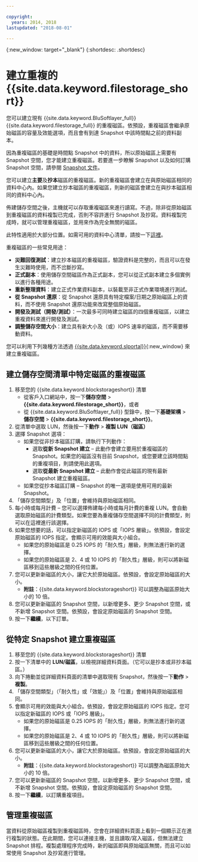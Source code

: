 ```yaml
---

copyright:
  years: 2014, 2018
lastupdated: "2018-08-01"

---
```

{:new_window: target="_blank"}
{:shortdesc: .shortdesc}

# 建立重複的 {{site.data.keyword.filestorage_short}}

您可以建立現有 {{site.data.keyword.BluSoftlayer_full}} {{site.data.keyword.filestorage_full}} 的重複磁區。依預設，重複磁區會繼承原始磁區的容量及效能選項，而且會有到達 Snapshot 中該時間點之前的資料副本。   

因為重複磁區的基礎是時間點 Snapshot 中的資料，所以原始磁區上需要有 Snapshot 空間，您才能建立重複磁區。若要進一步瞭解 Snapshot 以及如何訂購 Snapshot 空間，請參閱 [Snapshot 文件](snapshots.html)。  

您可以建立**主要**及**抄本**磁區的重複磁區。新的重複磁區會建立在與原始磁區相同的資料中心內。如果您建立抄本磁區的重複磁區，則新的磁區會建立在與抄本磁區相同的資料中心內。

佈建儲存空間之後，主機就可以存取重複磁區來進行讀寫。不過，除非從原始磁區到重複磁區的資料複製已完成，否則不容許進行 Snapshot 及抄寫。資料複製完成時，就可以管理重複磁區，並用來作為完全無關的磁區。 

此特性適用於大部分位置。如需可用的資料中心清單，請按一下[這裡](new-ibm-block-and-file-storage-location-and-features.html)。

重複磁區的一些常見用途：
- **災難回復測試**：建立抄本磁區的重複磁區，驗證資料是完整的，而且可以在發生災難時使用，而不岔斷抄寫。 
- **正式副本**：使用儲存空間磁區作為正式副本，您可以從正式副本建立多個實例以進行各種用途。 
- **重新整理資料**：建立正式作業資料副本，以裝載至非正式作業環境進行測試。 
- **從 Snapshot 還原**：從 Snapshot 還原具有特定檔案/日期之原始磁區上的資料，而不使用 Snapshot 還原功能來改寫整個原始磁區。 
- **開發及測試（開發/測試）**：一次最多可同時建立磁區的四個重複磁區，以建立重複資料來進行開發及測試。 
- **調整儲存空間大小**：建立具有新大小及（或）IOPS 速率的磁區，而不需要移動資料。  
	
您可以利用下列幾種方法透過 [{{site.data.keyword.slportal}}](https://control.softlayer.com/){:new_window} 來建立重複磁區。


## 建立儲存空間清單中特定磁區的重複磁區

1. 移至您的 {{site.data.keyword.blockstorageshort}} 清單
    - 從客戶入口網站中，按一下**儲存空間** > **{{site.data.keyword.filestorage_short}}**，或者
    - 從 {{site.data.keyword.BluSoftlayer_full}} 型錄中，按一下**基礎架構** > **儲存空間** > **{{site.data.keyword.filestorage_short}}**。 
2. 從清單中選取 LUN，然後按一下**動作** > **複製 LUN（磁區）** 
3. 選擇 Snapshot 選項： 
    - 如果您從非抄本磁區訂購，請執行下列動作：
      - 選取**從新 Snapshot 建立** – 此動作會建立要用於重複磁區的 Snapshot。如果您的磁區沒有目前 Snapshot，或您要建立該時間點的重複項目，則請使用此選項。</br> 
      - 選取**從最新 Snapshot 建立** – 此動作會從此磁區的現有最新 Snapshot 建立重複磁區。 
    - 如果您從抄本磁區訂購 – Snapshot 的唯一選項是使用可用的最新 Snapshot。 
4. 「儲存空間類型」及「位置」會維持與原始磁區相同。
5. 每小時或每月計費 – 您可以選擇佈建每小時或每月計費的重複 LUN。會自動選取原始磁區的計費類型。如果您要為重複儲存空間選擇不同的計費類型，則可以在這裡進行該選擇。 
5. 如果您想要的話，可以指定新磁區的 IOPS 或「IOPS 層級」。依預設，會設定原始磁區的 IOPS 指定。會顯示可用的效能與大小組合。
    - 如果您的原始磁區是 0.25 IOPS 的「耐久性」層級，則無法進行新的選擇。 
    - 如果您的原始磁區是 2、4 或 10 IOPS 的「耐久性」層級，則可以將新磁區移到這些層級之間的任何位置。 
6. 您可以更新新磁區的大小，讓它大於原始磁區。依預設，會設定原始磁區的大小。 
    - **附註**：{{site.data.keyword.blockstorageshort}} 可以調整為磁區原始大小的 10 倍。 
7. 您可以更新新磁區的 Snapshot 空間，以新增更多、更少 Snapshot 空間，或不新增 Snapshot 空間。依預設，會設定原始磁區的 Snapshot 空間。 
8. 按一下**繼續**，以下訂單。 


## 從特定 Snapshot 建立重複磁區

1. 移至您的 {{site.data.keyword.blockstorageshort}} 清單
2. 按一下清單中的 **LUN/磁區**，以檢視詳細資料頁面。（它可以是抄本或非抄本磁區。） 
3. 向下捲動並從詳細資料頁面的清單中選取現有 Snapshot，然後按一下**動作** > **複製**。   
4. 「儲存空間類型」（「耐久性」或「效能」）及「位置」會維持與原始磁區相同。 
5. 會顯示可用的效能與大小組合。依預設，會設定原始磁區的 IOPS 指定。您可以指定新磁區的 IOPS 或「IOPS 層級」。 
    - 如果您的原始磁區是 0.25 IOPS 的「耐久性」層級，則無法進行新的選擇。 
    - 如果您的原始磁區是 2、4 或 10 IOPS 的「耐久性」層級，則可以將新磁區移到這些層級之間的任何位置。 
6. 您可以更新新磁區的大小，讓它大於原始磁區。依預設，會設定原始磁區的大小。 
    - **附註**：{{site.data.keyword.blockstorageshort}} 可以調整為磁區原始大小的 10 倍。 
7. 您可以更新新磁區的 Snapshot 空間，以新增更多、更少 Snapshot 空間，或不新增 Snapshot 空間。依預設，會設定原始磁區的 Snapshot 空間。 
8. 按一下**繼續**，以訂購重複項目。 


## 管理重複磁區

當資料從原始磁區複製到重複磁區時，您會在詳細資料頁面上看到一個顯示正在進行複製的狀態。在此期間，您可以連接主機，並且讀取/寫入磁區，但無法建立 Snapshot 排程。複製處理程序完成時，新的磁區即與原始磁區無關，而且可以如常使用 Snapshot 及抄寫進行管理。 
